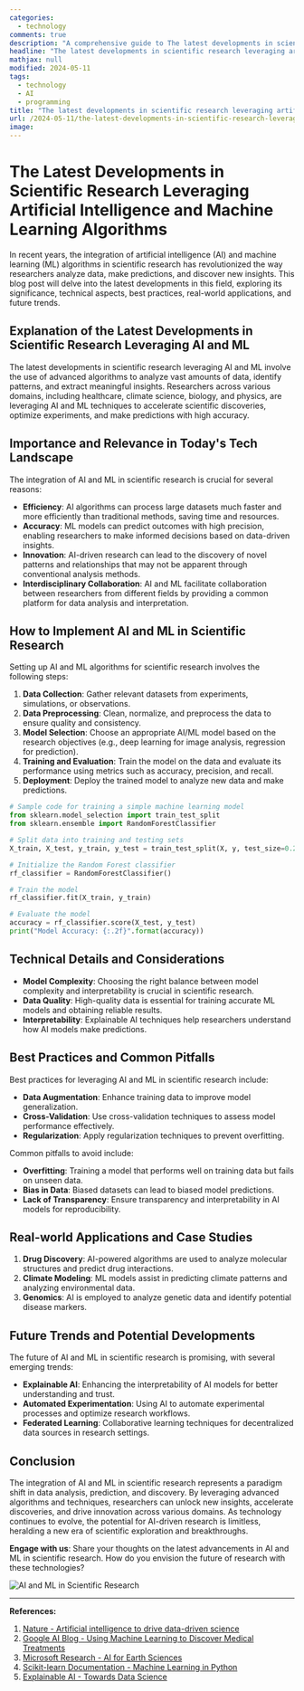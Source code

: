 ```yaml
---
categories:
  - technology
comments: true
description: "A comprehensive guide to The latest developments in scientific research leveraging artificial intelligence and machine learning algorithms"
headline: "The latest developments in scientific research leveraging artificial intelligence and machine learning algorithms: Everything You Need to Know"
mathjax: null
modified: 2024-05-11
tags:
  - technology
  - AI
  - programming
title: "The latest developments in scientific research leveraging artificial intelligence and machine learning algorithms: A Deep Dive"
url: /2024-05-11/the-latest-developments-in-scientific-research-leveraging-artificial-intelligence-and-machine-learning-algorithms/
image: 
---
```


# The Latest Developments in Scientific Research Leveraging Artificial Intelligence and Machine Learning Algorithms

In recent years, the integration of artificial intelligence (AI) and machine learning (ML) algorithms in scientific research has revolutionized the way researchers analyze data, make predictions, and discover new insights. This blog post will delve into the latest developments in this field, exploring its significance, technical aspects, best practices, real-world applications, and future trends.

## Explanation of the Latest Developments in Scientific Research Leveraging AI and ML

The latest developments in scientific research leveraging AI and ML involve the use of advanced algorithms to analyze vast amounts of data, identify patterns, and extract meaningful insights. Researchers across various domains, including healthcare, climate science, biology, and physics, are leveraging AI and ML techniques to accelerate scientific discoveries, optimize experiments, and make predictions with high accuracy.

## Importance and Relevance in Today's Tech Landscape

The integration of AI and ML in scientific research is crucial for several reasons:

- **Efficiency**: AI algorithms can process large datasets much faster and more efficiently than traditional methods, saving time and resources.
- **Accuracy**: ML models can predict outcomes with high precision, enabling researchers to make informed decisions based on data-driven insights.
- **Innovation**: AI-driven research can lead to the discovery of novel patterns and relationships that may not be apparent through conventional analysis methods.
- **Interdisciplinary Collaboration**: AI and ML facilitate collaboration between researchers from different fields by providing a common platform for data analysis and interpretation.

## How to Implement AI and ML in Scientific Research

Setting up AI and ML algorithms for scientific research involves the following steps:

1. **Data Collection**: Gather relevant datasets from experiments, simulations, or observations.
2. **Data Preprocessing**: Clean, normalize, and preprocess the data to ensure quality and consistency.
3. **Model Selection**: Choose an appropriate AI/ML model based on the research objectives (e.g., deep learning for image analysis, regression for prediction).
4. **Training and Evaluation**: Train the model on the data and evaluate its performance using metrics such as accuracy, precision, and recall.
5. **Deployment**: Deploy the trained model to analyze new data and make predictions.

```python
# Sample code for training a simple machine learning model
from sklearn.model_selection import train_test_split
from sklearn.ensemble import RandomForestClassifier

# Split data into training and testing sets
X_train, X_test, y_train, y_test = train_test_split(X, y, test_size=0.2, random_state=42)

# Initialize the Random Forest classifier
rf_classifier = RandomForestClassifier()

# Train the model
rf_classifier.fit(X_train, y_train)

# Evaluate the model
accuracy = rf_classifier.score(X_test, y_test)
print("Model Accuracy: {:.2f}".format(accuracy))
```

## Technical Details and Considerations

- **Model Complexity**: Choosing the right balance between model complexity and interpretability is crucial in scientific research.
- **Data Quality**: High-quality data is essential for training accurate ML models and obtaining reliable results.
- **Interpretability**: Explainable AI techniques help researchers understand how AI models make predictions.

## Best Practices and Common Pitfalls

Best practices for leveraging AI and ML in scientific research include:

- **Data Augmentation**: Enhance training data to improve model generalization.
- **Cross-Validation**: Use cross-validation techniques to assess model performance effectively.
- **Regularization**: Apply regularization techniques to prevent overfitting.

Common pitfalls to avoid include:

- **Overfitting**: Training a model that performs well on training data but fails on unseen data.
- **Bias in Data**: Biased datasets can lead to biased model predictions.
- **Lack of Transparency**: Ensure transparency and interpretability in AI models for reproducibility.

## Real-world Applications and Case Studies

1. **Drug Discovery**: AI-powered algorithms are used to analyze molecular structures and predict drug interactions.
2. **Climate Modeling**: ML models assist in predicting climate patterns and analyzing environmental data.
3. **Genomics**: AI is employed to analyze genetic data and identify potential disease markers.

## Future Trends and Potential Developments

The future of AI and ML in scientific research is promising, with several emerging trends:

- **Explainable AI**: Enhancing the interpretability of AI models for better understanding and trust.
- **Automated Experimentation**: Using AI to automate experimental processes and optimize research workflows.
- **Federated Learning**: Collaborative learning techniques for decentralized data sources in research settings.

## Conclusion

The integration of AI and ML in scientific research represents a paradigm shift in data analysis, prediction, and discovery. By leveraging advanced algorithms and techniques, researchers can unlock new insights, accelerate discoveries, and drive innovation across various domains. As technology continues to evolve, the potential for AI-driven research is limitless, heralding a new era of scientific exploration and breakthroughs.

**Engage with us**: Share your thoughts on the latest advancements in AI and ML in scientific research. How do you envision the future of research with these technologies?

![AI and ML in Scientific Research](https://example.com/ai-ml-scientific-research.jpg)

---
**References:**
1. [Nature - Artificial intelligence to drive data-driven science](https://www.nature.com/articles/s41586-021-03380-1)
2. [Google AI Blog - Using Machine Learning to Discover Medical Treatments](https://ai.googleblog.com/2021/07/using-machine-learning-to-discover.html)
3. [Microsoft Research - AI for Earth Sciences](https://www.microsoft.com/en-us/research/area/earth-and-environmental-sciences/)
4. [Scikit-learn Documentation - Machine Learning in Python](https://scikit-learn.org/stable/)
5. [Explainable AI - Towards Data Science](https://towardsdatascience.com/explainable-ai-interpretability-in-machine-learning-d2c6f08009d6)


